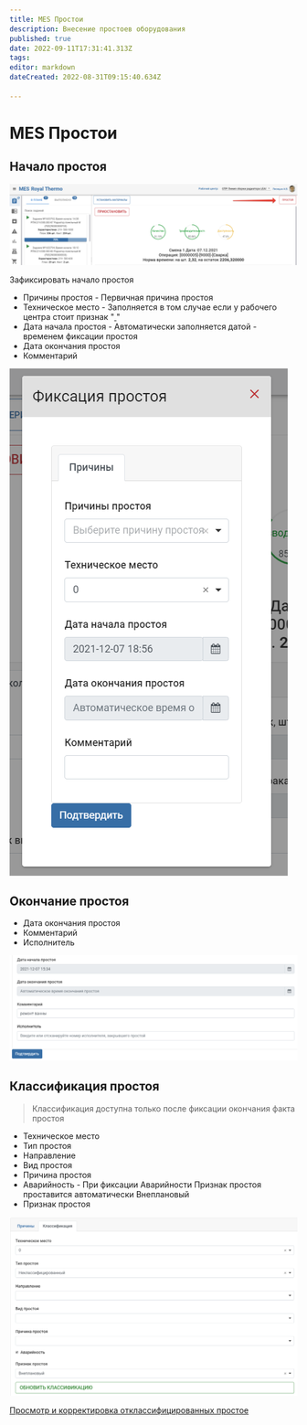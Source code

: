 ```yaml
---
title: MES Простои
description: Внесение простоев оборудования
published: true
date: 2022-09-11T17:31:41.313Z
tags: 
editor: markdown
dateCreated: 2022-08-31T09:15:40.634Z

---
```


# MES Простои

## Начало простоя

![](<../../../assets/image (22).png>)

Зафиксировать начало простоя

* Причины простоя - Первичная причина простоя
* Техническое место - Заполняется в том случае если у рабочего центра стоит признак "[ ](../../../upravlenie-proizvodstvom/nsi-proizvodstvo/rabochie-centry/zakladka-uchet.md#obshie)"
* Дата начала простоя - Автоматически заполняется датой - временем фиксации простоя
* Дата окончания простоя
* Комментарий

![](<../../../assets/image (348).png>)

## Окончание простоя

* Дата окончания простоя
* Комментарий
* Исполнитель

![](<../../../assets/image (281).png>)

## Классификация простоя

>Классификация доступна только после фиксации окончания факта простоя

* Техническое место
* Тип простоя
* Направление
* Вид простоя
* Причина простоя
* Аварийность - При фиксации Аварийности Признак простоя проставится автоматически Внеплановый
* Признак простоя

![](<../../../assets/image (211).png>)

[Просмотр и корректировка отклассифицированных простое](../../../eam/prostoi-oborudovaniya/klassifikaciya-prostoya-oborudovaniya.md)
